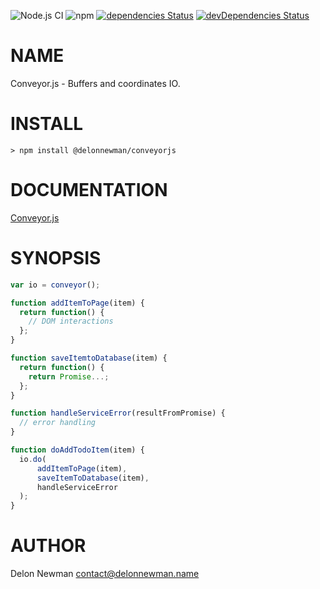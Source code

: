 ![Node.js CI](https://github.com/delonnewman/conveyor/workflows/Node.js%20CI/badge.svg)
![npm](https://img.shields.io/npm/v/conveyorjs)
[![dependencies Status](https://david-dm.org/delonnewman/conveyor/status.svg)](https://david-dm.org/delonnewman/conveyor)
[![devDependencies Status](https://david-dm.org/delonnewman/conveyor/dev-status.svg)](https://david-dm.org/delonnewman/conveyor?type=dev)

NAME
====

Conveyor.js - Buffers and coordinates IO.

INSTALL
=======

    > npm install @delonnewman/conveyorjs

DOCUMENTATION
=============

[Conveyor.js](https://delonnewman.github.io/conveyor)

SYNOPSIS
========

```javascript
var io = conveyor();

function addItemToPage(item) {
  return function() {
    // DOM interactions
  };
}

function saveItemtoDatabase(item) {
  return function() {
    return Promise...;
  };
}

function handleServiceError(resultFromPromise) {
  // error handling
}

function doAddTodoItem(item) {
  io.do(
      addItemToPage(item),
      saveItemToDatabase(item),
      handleServiceError
  );
}

```

AUTHOR
======

Delon Newman <contact@delonnewman.name>
